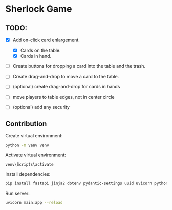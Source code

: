 # Sherlock Game

## TODO:

- [x] Add on-click card enlargement.
    - [x] Cards on the table.
    - [x] Cards in hand.
- [ ] Create buttons for dropping a card into the table and the trash.
- [ ] Create drag-and-drop to move a card to the table.

- [ ] (optional) create drag-and-drop for cards in hands
- [ ] move players to table edges, not in center circle
- [ ] (optional) add any  security

## Contribution

Create virtual environment:

```bash
python -m venv venv
```

Activate virtual environment:

```bash
venv\Scripts\activate
```

Install dependencies:

```bash
pip install fastapi jinja2 dotenv pydantic-settings uuid uvicorn python-multipart
```

Run server:

```bash
uvicorn main:app --reload
```